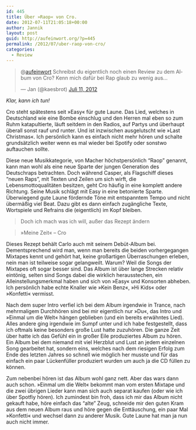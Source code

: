 ```yaml
---
id: 445
title: Über »Raop« von Cro.
date: 2012-07-11T21:05:18+00:00
author: Jannik
layout: post
guid: http://aufeinwort.org/?p=445
permalink: /2012/07/uber-raop-von-cro/
categories:
  - Review
---
```

<blockquote class="twitter-tweet tw-align-center" lang="de">
  <p>
    @<a href="https://twitter.com/aufeinwort">aufeinwort</a> Schreibst du eigentlich noch einen Review zu dem Album von Cro? Kenn mich dafür bei Rap glaub zu wenig aus&#8230;
  </p>
  
  <p>
    &mdash; Jan (@kaesbrot) <a href="https://twitter.com/kaesbrot/status/222959026118463488" data-datetime="2012-07-11T07:42:28+00:00">Juli 11, 2012</a>
  </p>
</blockquote>



_Klar, kann ich tun!_

Cro steht spätestens seit »Easy« für gute Laune. Das Lied, welches in Deutschland wie eine Bombe einschlug und den Herren mal eben so zum Ruhm katapultierte, läuft seitdem in den Radios, auf Partys und überhaupt überall sonst rauf und runter. Und ist inzwischen ausgelutscht wie »Last Christmas«. Ich persönlich kann es einfach nicht mehr hören und schalte grundsätzlich weiter wenn es mal wieder bei Spotify oder sonstwo auftauchen sollte.

Diese neue Musikkategorie, von Macher höchstpersönlich &#8220;Raop&#8221; genannt, kann man wohl als eine neue Sparte der jungen Generation des Deutschraps betrachten. Doch während Casper, als Flagschiff dieses &#8220;neuen Raps&#8221;, mit Texten und Zeilen um sich wirft, die Lebensmottoqualitäten besitzen, geht Cro häufig in eine komplett andere Richtung. Seine Musik schlägt mit Easy in eine betonierte Sparte. Überwiegend gute Laune fördernde Töne mit entspanntem Tempo und nicht übermäßig viel Beat. Dazu gibt es dann einfach zugängliche Texte, Wortspiele und Refrains die (eigentlich) im Kopf bleiben. 

> Doch ich mach was ich will, außer das Rezept ändern
  
> »Meine Zeit« &#8211; Cro

Dieses Rezept behält Carlo auch mit seinem Debüt-Album bei. Dementsprechend wird man, wenn man bereits die beiden vorhergegangen Mixtapes kennt und gehört hat, keine großartigen Überraschungen erleben, nein man ist teilweise sogar gelangweilt. Warum? Weil die Songs der Mixtapes oft sogar besser sind. Das Album ist über lange Strecken relativ eintönig, selten sind Songs dabei die wirklich herausstechen, ein Alleinstellungsmerkmal haben und sich von »Easy« und Konsorten abheben. Ich persönlich habe echte Knaller wie »Kein Benz«, »Hi Kids« oder »Konfetti« vermisst. 

Nach dem super Intro verfiel ich bei dem Album irgendwie in Trance, nach mehrmaligem Durchhören sind bei mir eigentlich nur »Du«, das Intro und »Einmal um die Welt« hängen geblieben (und ein bereits erwähntes Lied). Alles andere ging irgendwie im Sumpf unter und ich habe festgestellt, dass ich oftmals keine besonders große Lust hatte zuzuhören. Die ganze Zeit über hatte ich das Gefühl ein in großer Eile produziertes Album zu hören. Ein Album bei dem niemand mit viel Herzblut und Lust an jedem einzelnen Song gearbeitet hat, sondern eins, welches nach dem riesigen Erfolg zum Ende des letzten Jahres so schnell wie möglich her musste und für das einfach ein paar Lückenfüller produziert wurden um auch ja die CD füllen zu können. 

Zum nebenbei hören ist das Album wohl ganz nett. Aber das wars dann auch schon. »Einmal um die Welt« bekommt man vom ersten Mixtape und die zwei übrigen Lieder kann man sich auch separat kaufen (oder wie ich über Spotfiy hören). Ich zumindest bin froh, dass ich mir das Album nicht gekauft habe, höre einfach das &#8220;alte&#8221; Zeug, schneide mir den guten Kram aus dem neuen Album raus und höre gegen die Enttäuschung, ein paar Mal »Konfetti« und wechsel dann zu anderer Musik. Gute Laune hat man ja nun auch nicht immer.